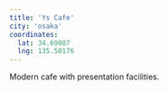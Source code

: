 ```yaml
---
title: 'Ys Cafe'
city: 'osaka'
coordinates:
  lat: 34.69087
  lng: 135.50176
---
```


Modern cafe with presentation facilities.
